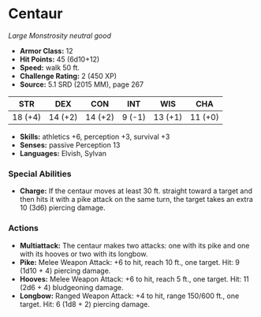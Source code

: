 # Centaur

*Large* *Monstrosity* *neutral good*

- **Armor Class:** 12
- **Hit Points:** 45 (6d10+12)
- **Speed:** walk 50 ft.
- **Challenge Rating:** 2 (450 XP)
- **Source:** 5.1 SRD (2015 MM), page 267

| STR | DEX | CON | INT | WIS | CHA |
| --- | --- | --- | --- | --- | --- |
| 18 (+4) | 14 (+2) | 14 (+2) | 9 (-1) | 13 (+1) | 11 (+0) |

- **Skills:** athletics +6, perception +3, survival +3
- **Senses:** passive Perception 13
- **Languages:** Elvish, Sylvan

### Special Abilities

- **Charge:** If the centaur moves at least 30 ft. straight toward a target and then hits it with a pike attack on the same turn, the target takes an extra 10 (3d6) piercing damage.

### Actions

- **Multiattack:** The centaur makes two attacks: one with its pike and one with its hooves or two with its longbow.
- **Pike:** Melee Weapon Attack: +6 to hit, reach 10 ft., one target. Hit: 9 (1d10 + 4) piercing damage.
- **Hooves:** Melee Weapon Attack: +6 to hit, reach 5 ft., one target. Hit: 11 (2d6 + 4) bludgeoning damage.
- **Longbow:** Ranged Weapon Attack: +4 to hit, range 150/600 ft., one target. Hit: 6 (1d8 + 2) piercing damage.


